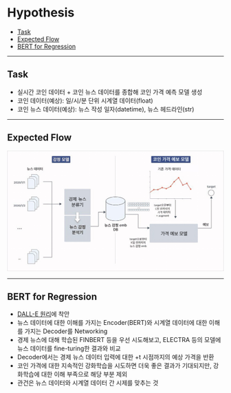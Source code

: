 # Hypothesis
- [Task](#task)
- [Expected Flow](#expected-flow)
- [BERT for Regression](#bert-for-regression)

---

## Task
- 실시간 코인 데이터 + 코인 뉴스 데이터를 종합해 코인 가격 예측 모델 생성
- 코인 데이터(예상): 일/시/분 단위 시계열 데이터(float)
- 코인 뉴스 데이터(예상): 뉴스 작성 일자(datetime), 뉴스 헤드라인(str)

---

## Expected Flow
![flow](.images/flow.jpg)

---

## BERT for Regression
- [DALL-E 원리](https://jiho-ml.com/weekly-nlp-40/)에 착안
- 뉴스 데이터에 대한 이해를 가지는 Encoder(BERT)와 시계열 데이터에 대한 이해를 가지는 Decoder를 Networking
- 경제 뉴스에 대해 학습된 FINBERT 등을 우선 시도해보고, ELECTRA 등의 모델에 뉴스 데이터를 fine-turing한 결과와 비교
- Decoder에서는 경제 뉴스 데이터 입력에 대한 +t 시점까지의 예상 가격을 반환
- 코인 가격에 대한 지속적인 강화학습을 시도하면 더욱 좋은 결과가 기대되지만, 강화학습에 대한 이해 부족으로 해당 부분 제외
- 관건은 뉴스 데이터와 시계열 데이터 간 시제를 맞추는 것
